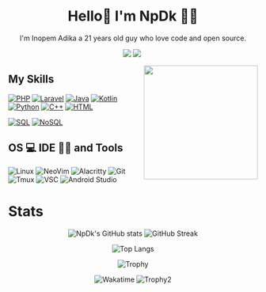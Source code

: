 <h1 align="center">
Hello👋 I'm NpDk 🧑‍💻</h1>

<p align="center">
  I'm Inopem Adika a 21 years old guy who love code and open source. 
</p>

<p align="center">
  <a href="https://www.instagram.com/npdk.me/"><img src="https://img.shields.io/badge/Instagram-E4405F?style=for-the-badge&logo=instagram&logoColor=white" /></a>
  <a href="https://www.youtube.com/khenop"><img src="https://img.shields.io/badge/YouTube-FF0000?style=for-the-badge&logo=youtube&logoColor=white" /></a>
  <img src="https://komarev.com/ghpvc/?username=npdkdev&style=flat-square&color=blue" alt=""/>
  </div>

</p>
<img align='right' src="https://media.giphy.com/media/M9gbBd9nbDrOTu1Mqx/giphy.gif" width="230">


## My Skills

[![PHP](https://img.shields.io/badge/PHP-777BB4?style=for-the-badge&logo=php&logoColor=white)](https://github.com/npdkdev?tab=repositories&q=&type=&language=PHP)
[![Laravel](https://img.shields.io/badge/Laravel-FF2D20?style=for-the-badge&logo=laravel&logoColor=white)]()
[![Java](https://img.shields.io/badge/Java-ED8B00?style=for-the-badge&logo=java&logoColor=black)](https://github.com/npdkdev?tab=repositories&q=&type=&language=java)
[![Kotlin](https://img.shields.io/badge/Kotlin-0095D5?&style=for-the-badge&logo=kotlin&logoColor=white)](https://github.com/npdkdev?tab=repositories&q=&type=&language=kotlin)
[![Python](https://img.shields.io/badge/Python-3776AB?style=for-the-badge&logo=python&logoColor=white)](https://github.com/npdkdev?tab=repositories&q=&type=&language=python)
[![C++](https://img.shields.io/badge/C%2B%2B-00599C?style=for-the-badge&logo=c%2B%2B&logoColor=white)](https://github.com/npdkdev?tab=repositories&q=&type=&language=C%2B%2B)
[![HTML](https://img.shields.io/badge/HTML5-E34F26?style=for-the-badge&logo=html5&logoColor=white)](https://github.com/npdkdev?tab=repositories&q=&type=&language=html)

[![SQL](https://img.shields.io/badge/MySQL-005C84?style=for-the-badge&logo=mysql&logoColor=white)](https://github.com/npdkdev?tab=repositories&q=&type=&language=sql)
[![NoSQL](https://img.shields.io/badge/MongoDB-4EA94B?style=for-the-badge&logo=mongodb&logoColor=white)](https://github.com/npdkdev?tab=repositories&q=&type=&language=sql)


## OS 💻  IDE 👩‍💻  and Tools

![Linux](https://img.shields.io/badge/Linux-FCC624?style=for-the-badge&logo=linux&logoColor=black)
![NeoVim](https://img.shields.io/badge/NeoVim-%2357A143.svg?&style=for-the-badge&logo=neovim&logoColor=white)
![Alacritty](https://img.shields.io/badge/alacritty-F46D01?style=for-the-badge&logo=alacritty&logoColor=white)
![Git](https://img.shields.io/badge/GIT-E44C30?style=for-the-badge&logo=git&logoColor=white)
![Tmux](https://img.shields.io/badge/tmux-1BB91F?style=for-the-badge&logo=tmux&logoColor=white)
![VSC](https://img.shields.io/badge/Visual_Studio_Code-0078D4?style=for-the-badge&logo=visual%20studio%20code&logoColor=white)
![Android Studio](https://img.shields.io/badge/Android_Studio-3DDC84?style=for-the-badge&logo=android-studio&logoColor=white)

# Stats
<div align="center">

 ![NpDk's GitHub stats](https://github-readme-stats.vercel.app/api?username=npdkdev&show_icons=true&count_private=true)
 ![GitHub Streak](https://github-readme-streak-stats.herokuapp.com?user=npdkdev)
  
  ![Top Langs](https://github-readme-stats.vercel.app/api/top-langs/?username=npdkdev&layout=compact)

![Trophy](https://github-profile-trophy.vercel.app/?username=npdkdev&column=4)

![Wakatime](https://github-readme-stats.vercel.app/api/wakatime?username=npdkdev&layout=compact)
![Trophy2](https://github-profile-summary-cards.vercel.app/api/cards/profile-details?username=npdkdev&theme=dracula)
</div>
<!---
npdkdev/npdkdev is a ✨ special ✨ repository because its `README.md` (this file) appears on your GitHub profile.
You can click the Preview link to take a look at your changes.
--->
